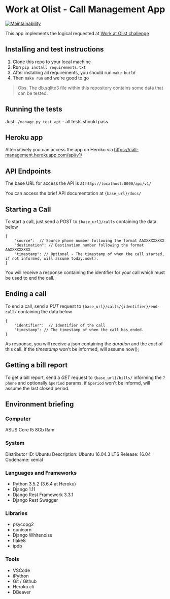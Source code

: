 # Work at Olist - Call Management App

[![Maintainability](https://api.codeclimate.com/v1/badges/b06a048c737cafabf4c9/maintainability)](https://codeclimate.com/github/andresmachado/work-at-olist/maintainability)

This app implements the logical requested at [Work at Olist challenge](https://github.com/olist/work-at-olist)

## Installing and test instructions

1. Clone this repo to your local machine
2. Run `pip install requirements.txt`
3. After installing all requirements, you should run `make build`
4. Then `make run` and we're good to go

> Obs. The db.sqlite3 file within this repository contains some data that can be tested.

## Running the tests

Just `./manage.py test api` - all tests should pass.

## Heroku app

Alternatively you can access the app on Heroku via https://call-management.herokuapp.com/api/v1/

## API Endpoints

The base URL for access the API is at `http://localhost:8000/api/v1/`

You can access the brief API documentation at `{base_url}/docs/`

## Starting a Call

To start a call, just send a POST to `{base_url}/calls` containing the data below

```
{
    "source":  // Source phone number following the format AAXXXXXXXXX
    "destination": // Destination number following the format AAXXXXXXXXX
    "timestamp": // Optional - The timestamp of when the call started, if not informed, will assume today.now().
}
```

You will receive a response containing the identifier for your call which must be used to end the call.

## Ending a call

To end a call, send a *PUT* request to `{base_url}/calls/{identifier}/end-call/` containing the data below

```
{
    "identifier":  // Identifier of the call
    "timestamp": // The timestamp of when the call has_ended.
}
```

As response, you will receive a json containing the *duration* and the *cost* of this call. If the *timestamp* won't be informed, will assume now();


## Getting a bill report

To get a bill report, send a *GET* request to `{base_url}/bills/` informing the `?phone` and optionally `&period` params, if `&period` won't be informd, will assume the last closed period.

## Environment briefing

### Computer
ASUS Core I5 8Gb Ram

### System
Distributor ID:	Ubuntu
Description:	Ubuntu 16.04.3 LTS
Release:	16.04
Codename:	xenial

### Languages and Frameworks

- Python 3.5.2 (3.6.4 at Heroku)
- Django 1.11
- Django Rest Framework 3.3.1
- Django Rest Swagger

### Libraries

- psycopg2
- gunicorn
- Django Whitenoise
- flake8
- ipdb

### Tools

- VSCode
- iPython
- Git / Github
- Heroku cli
- DBeaver